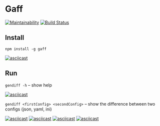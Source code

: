 # Gaff
[![Maintainability](https://api.codeclimate.com/v1/badges/827f0c20e22646255a1f/maintainability)](https://codeclimate.com/github/rustamyusupov/project-lvl2-s487/maintainability)
[![Build Status](https://travis-ci.org/rustamyusupov/project-lvl2-s487.svg?branch=master)](https://travis-ci.org/rustamyusupov/project-lvl2-s487)

## Install

`npm install -g gaff`

[![asciicast](https://asciinema.org/a/RTeOVjQIR7srlglyOcE38SD2Z.svg)](https://asciinema.org/a/RTeOVjQIR7srlglyOcE38SD2Z)

## Run

`gendiff -h` – show help

[![asciicast](https://asciinema.org/a/v1hXV5bO3BuOy5l6PoOy6msrl.svg)](https://asciinema.org/a/v1hXV5bO3BuOy5l6PoOy6msrl)


`gendiff <firstConfig> <secondConfig>` – show the difference between two configs (json, yaml, ini)

[![asciicast](https://asciinema.org/a/H8BVSZxyQj6Rw7pf4Etuc5BLI.svg)](https://asciinema.org/a/H8BVSZxyQj6Rw7pf4Etuc5BLI)
[![asciicast](https://asciinema.org/a/eZ4IKLTmzddGwKuLnTKK7nsns.svg)](https://asciinema.org/a/eZ4IKLTmzddGwKuLnTKK7nsns)
[![asciicast](https://asciinema.org/a/FNQZ6hPDjAng40KofVsFr4CDK.svg)](https://asciinema.org/a/FNQZ6hPDjAng40KofVsFr4CDK)
[![asciicast](https://asciinema.org/a/ErUNLFiHTFidR6kBICEPjVEhX.svg)](https://asciinema.org/a/ErUNLFiHTFidR6kBICEPjVEhX)
